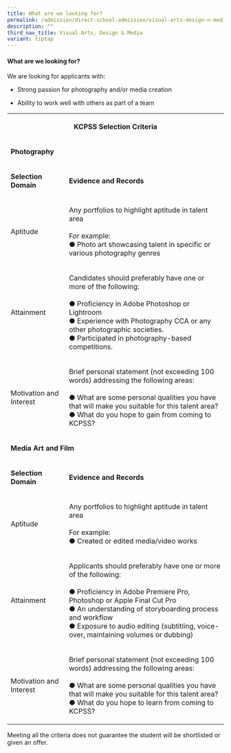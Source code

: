 ```yaml
---
title: What are we looking for?
permalink: /admission/direct-school-admission/visual-arts-design-n-media/what-are-we-looking-for/
description: ""
third_nav_title: Visual Arts, Design & Media
variant: tiptap
---
```

<h4>What are we looking for?</h4>
<p>We are looking for applicants with:</p>
<ul data-tight="true" class="tight">
<li>
<p>Strong passion for photography and/or media creation</p>
</li>
<li>
<p>Ability to work well with others as part of a team</p>
</li>
</ul>
<table>
<tbody>
<tr>
<th rowspan="1" colspan="2">
<p>KCPSS Selection Criteria</p>
</th>
</tr>
<tr>
<td rowspan="1" colspan="2">
<p><strong>Photography</strong>
</p>
</td>
</tr>
<tr>
<td rowspan="1" colspan="1">
<p><strong>Selection Domain</strong>
</p>
</td>
<td rowspan="1" colspan="1">
<p><strong>Evidence and Records</strong>
</p>
</td>
</tr>
<tr>
<td rowspan="1" colspan="1">
<p>Aptitude</p>
</td>
<td rowspan="1" colspan="1">
<p>Any portfolios to highlight aptitude in talent area
<br>
<br>For example:
<br>● Photo art showcasing talent in specific or various photography genres</p>
</td>
</tr>
<tr>
<td rowspan="1" colspan="1">
<p>Attainment</p>
</td>
<td rowspan="1" colspan="1">
<p>Candidates should preferably have one or more of the following:
<br>
<br>● Proficiency in Adobe Photoshop or Lightroom
<br>● Experience with Photography CCA or any other photographic societies.
<br>● Participated in photography-based competitions.</p>
</td>
</tr>
<tr>
<td rowspan="1" colspan="1">
<p>Motivation and Interest</p>
</td>
<td rowspan="1" colspan="1">
<p>Brief personal statement (not exceeding 100 words) addressing the following
areas:
<br>
<br>● What are some personal qualities you have that will make you suitable
for this talent area?
<br>● What do you hope to gain from coming to KCPSS?</p>
</td>
</tr>
<tr>
<td rowspan="1" colspan="2">
<p><strong>Media Art and Film</strong>
</p>
</td>
</tr>
<tr>
<td rowspan="1" colspan="1">
<p><strong>Selection Domain</strong>
</p>
</td>
<td rowspan="1" colspan="1">
<p><strong>Evidence and Records</strong>
</p>
</td>
</tr>
<tr>
<td rowspan="1" colspan="1">
<p>Aptitude</p>
</td>
<td rowspan="1" colspan="1">
<p>Any portfolios to highlight aptitude in talent area
<br>
<br>For example:
<br>● Created or edited media/video works</p>
</td>
</tr>
<tr>
<td rowspan="1" colspan="1">
<p>Attainment</p>
</td>
<td rowspan="1" colspan="1">
<p>Applicants should preferably have one or more of the following:
<br>
<br>● Proficiency in Adobe Premiere Pro, Photoshop or Apple Final Cut Pro
<br>● An understanding of storyboarding process and workflow
<br>● Exposure to audio editing (subtitling, voice-over, maintaining volumes
or dubbing)</p>
</td>
</tr>
<tr>
<td rowspan="1" colspan="1">
<p>Motivation and Interest</p>
</td>
<td rowspan="1" colspan="1">
<p>Brief personal statement (not exceeding 100 words) addressing the following
areas:
<br>
<br>● What are some personal qualities you have that will make you suitable
for this talent area?
<br>● What do you hope to learn from coming to KCPSS?</p>
</td>
</tr>
</tbody>
</table>
<p>Meeting all the criteria does not guarantee the student will be shortlisted
or given an offer.</p>